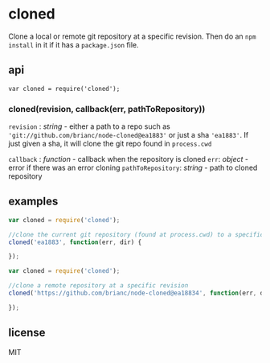 # cloned

Clone a local or remote git repository at a specific revision.  Then do an `npm install` in it if it has a `package.json` file.

## api

`var cloned = require('cloned');`

### cloned(revision, callback(err, pathToRepository))

`revision` : _string_ - either a path to a repo such as `'git://github.com/brianc/node-cloned@ea1883'` or just a sha `'ea1883'`.  If just given a sha, it will clone the git repo found in `process.cwd`

`callback` : _function_ - callback when the repository is cloned
  `err`: _object_ - error if there was an error cloning
  `pathToRepository`: _string_ - path to cloned repository


## examples

```js
var cloned = require('cloned');

//clone the current git repository (found at process.cwd) to a specific revision
cloned('ea1883', function(err, dir) {

});

```

```js
var cloned = require('cloned');

//clone a remote repository at a specific revision
cloned('https://github.com/brianc/node-cloned@ea18834', function(err, dir) {

});
```

## license
MIT
